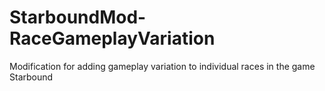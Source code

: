 # StarboundMod-RaceGameplayVariation
Modification for adding gameplay variation to individual races in the game Starbound
